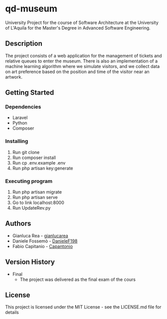 # qd-museum
University Project for the course of Software Architecture at the University of L'Aquila for the Master's Degree in Advanced Software Engineering.

## Description
The project consists of a web application for the management of tickets and relative queues to enter the museum. There is also an implementation of a machine learning algorithm where we simulate visitors, and we collect data on art preference based on the position and time of the visitor near an artwork.  

## Getting Started

### Dependencies

- Laravel
- Python
- Composer

### Installing
1. Run git clone <my-cool-project>
2. Run composer install
3. Run cp .env.example .env
4. Run php artisan key:generate

### Executing program
1. Run php artisan migrate
2. Run php artisan serve
3. Go to link localhost:8000
4. Run UpdateRev.py

## Authors
- Gianluca Rea - [gianlucarea](https://gianlucarea.github.io)
- Daniele Fossemò - [DanieleF198](https://github.com/DanieleF198)
- Fabio Capitanio - [Capantonio](https://github.com/Capantonio)


## Version History

- Final
    * The project was delivered as the final exam of the cours


## License

This project is licensed under the MIT License - see the LICENSE.md file for details
